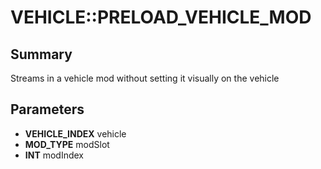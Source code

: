 # VEHICLE::PRELOAD_VEHICLE_MOD

## Summary
Streams in a vehicle mod without setting it visually on the vehicle

## Parameters
* **VEHICLE_INDEX** vehicle
* **MOD_TYPE** modSlot
* **INT** modIndex